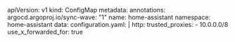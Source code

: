 apiVersion: v1
kind: ConfigMap
metadata:
  annotations:
    argocd.argoproj.io/sync-wave: "1"
  name: home-assistant
  namespace: home-assistant
data:
  configuration.yaml: |
    http:
      trusted_proxies:
      - 10.0.0.0/8
      use_x_forwarded_for: true
